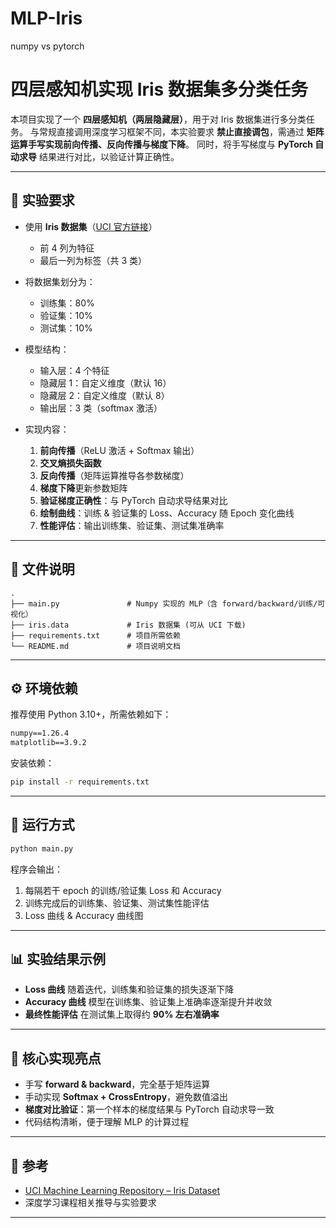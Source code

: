 # MLP-Iris
numpy vs pytorch
# 四层感知机实现 Iris 数据集多分类任务

本项目实现了一个 **四层感知机（两层隐藏层）**，用于对 Iris 数据集进行多分类任务。
与常规直接调用深度学习框架不同，本实验要求 **禁止直接调包**，需通过 **矩阵运算手写实现前向传播、反向传播与梯度下降**。
同时，将手写梯度与 **PyTorch 自动求导** 结果进行对比，以验证计算正确性。

---

## 📌 实验要求

* 使用 **Iris 数据集**（[UCI 官方链接](http://archive.ics.uci.edu/ml/datasets/iris)）

  * 前 4 列为特征
  * 最后一列为标签（共 3 类）

* 将数据集划分为：

  * 训练集：80%
  * 验证集：10%
  * 测试集：10%

* 模型结构：

  * 输入层：4 个特征
  * 隐藏层 1：自定义维度（默认 16）
  * 隐藏层 2：自定义维度（默认 8）
  * 输出层：3 类（softmax 激活）

* 实现内容：

  1. **前向传播**（ReLU 激活 + Softmax 输出）
  2. **交叉熵损失函数**
  3. **反向传播**（矩阵运算推导各参数梯度）
  4. **梯度下降**更新参数矩阵
  5. **验证梯度正确性**：与 PyTorch 自动求导结果对比
  6. **绘制曲线**：训练 & 验证集的 Loss、Accuracy 随 Epoch 变化曲线
  7. **性能评估**：输出训练集、验证集、测试集准确率

---

## 📂 文件说明

```
.
├── main.py               # Numpy 实现的 MLP（含 forward/backward/训练/可视化）
├── iris.data             # Iris 数据集 (可从 UCI 下载)
├── requirements.txt      # 项目所需依赖
└── README.md             # 项目说明文档
```

---

## ⚙️ 环境依赖

推荐使用 Python 3.10+，所需依赖如下：

```txt
numpy==1.26.4
matplotlib==3.9.2
```

安装依赖：

```bash
pip install -r requirements.txt
```

---

## 🚀 运行方式

```bash
python main.py
```

程序会输出：

1. 每隔若干 epoch 的训练/验证集 Loss 和 Accuracy
2. 训练完成后的训练集、验证集、测试集性能评估
3. Loss 曲线 & Accuracy 曲线图

---

## 📊 实验结果示例

* **Loss 曲线**
  随着迭代，训练集和验证集的损失逐渐下降
* **Accuracy 曲线**
  模型在训练集、验证集上准确率逐渐提升并收敛
* **最终性能评估**
  在测试集上取得约 **90% 左右准确率**

---

## 🧮 核心实现亮点

* 手写 **forward & backward**，完全基于矩阵运算
* 手动实现 **Softmax + CrossEntropy**，避免数值溢出
* **梯度对比验证**：第一个样本的梯度结果与 PyTorch 自动求导一致
* 代码结构清晰，便于理解 MLP 的计算过程

---

## 📖 参考

* [UCI Machine Learning Repository – Iris Dataset](http://archive.ics.uci.edu/ml/datasets/iris)
* 深度学习课程相关推导与实验要求

---

